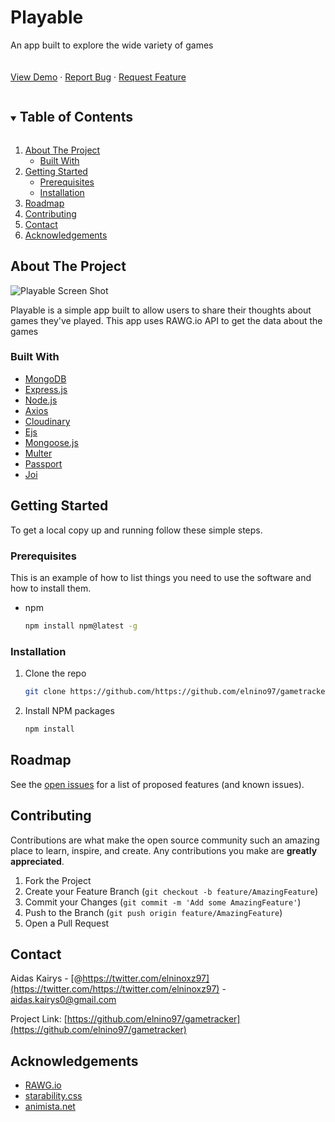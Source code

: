 <h1>Playable</h1>

<p>
  An app built to explore the wide variety of games
  <br />
  <br />
  <br />
  <a href="https://vast-depths-75659.herokuapp.com">View Demo</a>
  ·
  <a href="https://github.com/elnino97/gametracker">Report Bug</a>
  ·
  <a href="https://github.com/elnino97/gametracker">Request Feature</a>
</p>



<!-- TABLE OF CONTENTS -->
<details open="open">
  <summary><h2 style="display: inline-block">Table of Contents</h2></summary>
  <ol>
    <li>
      <a href="#about-the-project">About The Project</a>
      <ul>
        <li><a href="#built-with">Built With</a></li>
      </ul>
    </li>
    <li>
      <a href="#getting-started">Getting Started</a>
      <ul>
        <li><a href="#prerequisites">Prerequisites</a></li>
        <li><a href="#installation">Installation</a></li>
      </ul>
    </li>
    <li><a href="#roadmap">Roadmap</a></li>
    <li><a href="#contributing">Contributing</a></li>
    <li><a href="#contact">Contact</a></li>
    <li><a href="#acknowledgements">Acknowledgements</a></li>
  </ol>
</details>



<!-- ABOUT THE PROJECT -->
## About The Project

![Playable Screen Shot](https://res.cloudinary.com/dkc9btnxn/image/upload/w_1280/v1631785867/playablescreenshot_srdicw.png)

<p>Playable is a simple app built to allow users to share their thoughts about games they've played. This app uses RAWG.io API to get the data about the games</p>

### Built With

* [MongoDB](https://www.mongodb.com/)
* [Express.js](https://expressjs.com/)
* [Node.js](https://nodejs.org/en/)
* [Axios](https://github.com/axios/axios)
* [Cloudinary](https://cloudinary.com/)
* [Ejs](https://github.com/mde/ejs)
* [Mongoose.js](https://mongoosejs.com/)
* [Multer](https://github.com/expressjs/multer)
* [Passport](http://www.passportjs.org/)
* [Joi](https://github.com/sideway/joi)



<!-- GETTING STARTED -->
## Getting Started

To get a local copy up and running follow these simple steps.

### Prerequisites

This is an example of how to list things you need to use the software and how to install them.
* npm
  ```sh
  npm install npm@latest -g
  ```

### Installation

1. Clone the repo
   ```sh
   git clone https://github.com/https://github.com/elnino97/gametracker.git
   ```
2. Install NPM packages
   ```sh
   npm install
   ```


<!-- ROADMAP -->
## Roadmap

See the [open issues](https://github.com/https://github.com/elnino97/gametracker/issues) for a list of proposed features (and known issues).



<!-- CONTRIBUTING -->
## Contributing

Contributions are what make the open source community such an amazing place to learn, inspire, and create. Any contributions you make are **greatly appreciated**.

1. Fork the Project
2. Create your Feature Branch (`git checkout -b feature/AmazingFeature`)
3. Commit your Changes (`git commit -m 'Add some AmazingFeature'`)
4. Push to the Branch (`git push origin feature/AmazingFeature`)
5. Open a Pull Request


<!-- CONTACT -->
## Contact

Aidas Kairys - [@https://twitter.com/elninoxz97](https://twitter.com/https://twitter.com/elninoxz97) - aidas.kairys0@gmail.com

Project Link: [https://github.com/elnino97/gametracker](https://github.com/elnino97/gametracker)



<!-- ACKNOWLEDGEMENTS -->
## Acknowledgements

* [RAWG.io](https://rawg.io/)
* [starability.css](https://github.com/LunarLogic/starability)
* [animista.net](https://animista.net/)

